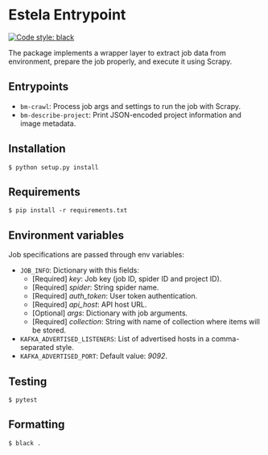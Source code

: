 # Estela Entrypoint

[![Code style: black](https://img.shields.io/badge/code%20style-black-000000.svg)](https://github.com/psf/black)

The package implements a wrapper layer to extract job data from environment, prepare the job properly, and execute it using Scrapy.

## Entrypoints

- `bm-crawl`: Process job args and settings to run the job with Scrapy.
- `bm-describe-project`: Print JSON-encoded project information and image metadata.

## Installation

```
$ python setup.py install 
```

## Requirements

```
$ pip install -r requirements.txt
```

## Environment variables

Job specifications are passed through env variables:

- `JOB_INFO`: Dictionary with this fields:
  - [Required] _key_: Job key (job ID, spider ID and project ID).
  - [Required] _spider_: String spider name.
  - [Required] _auth_token_: User token authentication.
  - [Required] _api_host_: API host URL.
  - [Optional] _args_: Dictionary with job arguments.
  - [Required] _collection_: String with name of collection where items will be stored.
- `KAFKA_ADVERTISED_LISTENERS`: List of advertised hosts in a comma-separated style.
- `KAFKA_ADVERTISED_PORT`: Default value: _9092_.

## Testing

```
$ pytest
```

## Formatting

```
$ black .
```

